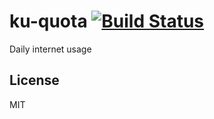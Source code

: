 # ku-quota [![Build Status](https://travis-ci.org/hendriklammers/ku-quota.svg?branch=master)](https://travis-ci.org/hendriklammers/ku-quota)

Daily internet usage


## License

MIT
